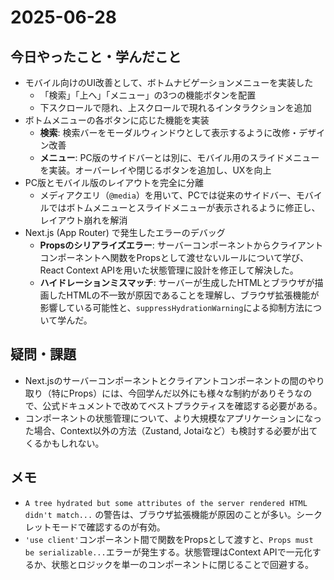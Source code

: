 # 2025-06-28

## 今日やったこと・学んだこと
- モバイル向けのUI改善として、ボトムナビゲーションメニューを実装した
  - 「検索」「上へ」「メニュー」の3つの機能ボタンを配置
  - 下スクロールで隠れ、上スクロールで現れるインタラクションを追加
- ボトムメニューの各ボタンに応じた機能を実装
  - **検索**: 検索バーをモーダルウィンドウとして表示するように改修・デザイン改善
  - **メニュー**: PC版のサイドバーとは別に、モバイル用のスライドメニューを実装。オーバーレイや閉じるボタンを追加し、UXを向上
- PC版とモバイル版のレイアウトを完全に分離
  - メディアクエリ（`@media`）を用いて、PCでは従来のサイドバー、モバイルではボトムメニューとスライドメニューが表示されるように修正し、レイアウト崩れを解消
- Next.js (App Router) で発生したエラーのデバッグ
  - **Propsのシリアライズエラー**: サーバーコンポーネントからクライアントコンポーネントへ関数をPropsとして渡せないルールについて学び、React Context APIを用いた状態管理に設計を修正して解決した。
  - **ハイドレーションミスマッチ**: サーバーが生成したHTMLとブラウザが描画したHTMLの不一致が原因であることを理解し、ブラウザ拡張機能が影響している可能性と、`suppressHydrationWarning`による抑制方法について学んだ。

## 疑問・課題
- Next.jsのサーバーコンポーネントとクライアントコンポーネントの間のやり取り（特にProps）には、今回学んだ以外にも様々な制約がありそうなので、公式ドキュメントで改めてベストプラクティスを確認する必要がある。
- コンポーネントの状態管理について、より大規模なアプリケーションになった場合、Context以外の方法（Zustand, Jotaiなど）も検討する必要が出てくるかもしれない。

## メモ
- `A tree hydrated but some attributes of the server rendered HTML didn't match...` の警告は、ブラウザ拡張機能が原因のことが多い。シークレットモードで確認するのが有効。
- `'use client'`コンポーネント間で関数をPropsとして渡すと、`Props must be serializable...`エラーが発生する。状態管理はContext APIで一元化するか、状態とロジックを単一のコンポーネントに閉じることで回避する。
